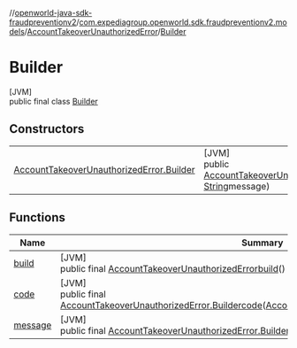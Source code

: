 //[openworld-java-sdk-fraudpreventionv2](../../../../index.md)/[com.expediagroup.openworld.sdk.fraudpreventionv2.models](../../index.md)/[AccountTakeoverUnauthorizedError](../index.md)/[Builder](index.md)

# Builder

[JVM]\
public final class [Builder](index.md)

## Constructors

| | |
|---|---|
| [AccountTakeoverUnauthorizedError.Builder](-account-takeover-unauthorized-error.-builder.md) | [JVM]<br>public [AccountTakeoverUnauthorizedError.Builder](index.md)[AccountTakeoverUnauthorizedError.Builder](-account-takeover-unauthorized-error.-builder.md)([AccountTakeoverUnauthorizedError.Code](../-code/index.md)code, [String](https://docs.oracle.com/javase/8/docs/api/java/lang/String.html)message) |

## Functions

| Name | Summary |
|---|---|
| [build](build.md) | [JVM]<br>public final [AccountTakeoverUnauthorizedError](../index.md)[build](build.md)() |
| [code](code.md) | [JVM]<br>public final [AccountTakeoverUnauthorizedError.Builder](index.md)[code](code.md)([AccountTakeoverUnauthorizedError.Code](../-code/index.md)code) |
| [message](message.md) | [JVM]<br>public final [AccountTakeoverUnauthorizedError.Builder](index.md)[message](message.md)([String](https://docs.oracle.com/javase/8/docs/api/java/lang/String.html)message) |
